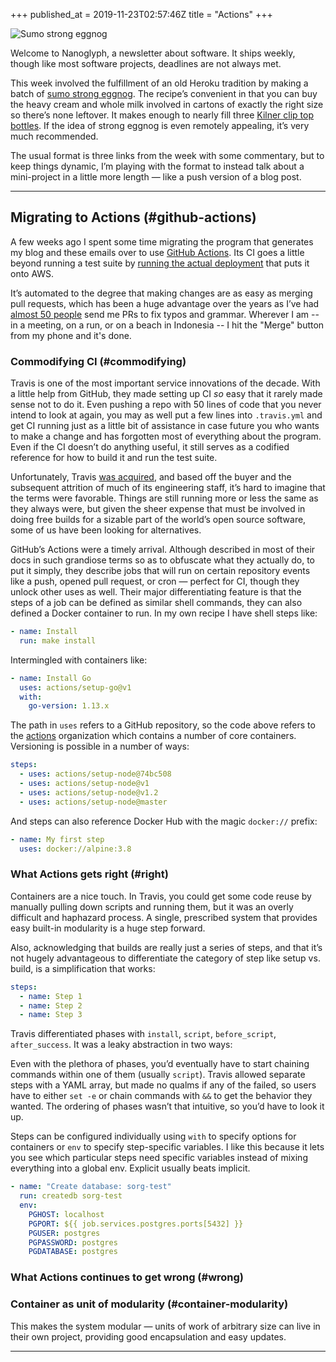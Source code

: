 +++
published_at = 2019-11-23T02:57:46Z
title = "Actions"
+++

![Sumo strong eggnog](/assets/images/nanoglyphs/005-actions/eggnog@2x.jpg)

Welcome to Nanoglyph, a newsletter about software. It ships weekly, though like most software projects, deadlines are not always met.

This week involved the fulfillment of an old Heroku tradition by making a batch of [sumo strong eggnog](https://github.com/seaofclouds/sumostrong/blob/master/views/eggnog.md). The recipe’s convenient in that you can buy the heavy cream and whole milk involved in cartons of exactly the right size so there’s none leftover. It makes enough to nearly fill three [Kilner clip top bottles](https://www.amazon.com/Kilner-Square-Clip-Bottle-34-Fl/dp/B005N984I8/). If the idea of strong eggnog is even remotely appealing, it’s very much recommended.

The usual format is three links from the week with some commentary, but to keep things dynamic, I’m playing with the format to instead talk about a mini-project in a little more length — like a push version of a blog post.

---

## Migrating to Actions (#github-actions)

A few weeks ago I spent some time migrating the program that generates my blog and these emails over to use [GitHub Actions](https://github.com/features/actions). Its CI goes a little beyond running a test suite by [running the actual deployment](/aws-intrinsic-static) that puts it onto AWS.

It’s automated to the degree that making changes are as easy as merging pull requests, which has been a huge advantage over the years as I’ve had [almost 50 people](https://github.com/brandur/sorg/graphs/contributors) send me PRs to fix typos and grammar. Wherever I am -- in a meeting, on a run, or on a beach in Indonesia -- I hit the "Merge" button from my phone and it's done.

### Commodifying CI (#commodifying)

Travis is one of the most important service innovations of the decade. With a little help from GitHub, they made setting up CI _so_ easy that it rarely made sense not to do it. Even pushing a repo with 50 lines of code that you never intend to look at again, you may as well put a few lines into `.travis.yml` and get CI running just as a little bit of assistance in case future you who wants to make a change and has forgotten most of everything about the program. Even if the CI doesn’t do anything useful, it still serves as a codified reference for how to build it and run the test suite.

Unfortunately, Travis [was acquired](https://news.ycombinator.com/item?id=18978251), and based off the buyer and the subsequent attrition of much of its engineering staff, it’s hard to imagine that the terms were favorable. Things are still running more or less the same as they always were, but given the sheer expense that must be involved in doing free builds for a sizable part of the world’s open source software, some of us have been looking for alternatives.

GitHub’s Actions were a timely arrival. Although described in most of their docs in such grandiose terms so as to obfuscate what they actually do, to put it simply, they describe jobs that will run on certain repository events like a push, opened pull request, or cron — perfect for CI, though they unlock other uses as well. Their major differentiating feature is that the steps of a job can be defined as similar shell commands, they can also defined a Docker container to run. In my own recipe I have shell steps like:

``` yml
- name: Install
  run: make install
```

Intermingled with containers like:

``` yml
- name: Install Go
  uses: actions/setup-go@v1
  with:
    go-version: 1.13.x
```

The path in `uses` refers to a GitHub repository, so the code above refers to the [actions](https://github.com/actions) organization which contains a number of core containers. Versioning is possible in a number of ways:

``` yml
steps:    
  - uses: actions/setup-node@74bc508
  - uses: actions/setup-node@v1
  - uses: actions/setup-node@v1.2
  - uses: actions/setup-node@master
```

And steps can also reference Docker Hub with the magic `docker://` prefix:

``` yml
- name: My first step
  uses: docker://alpine:3.8
```

### What Actions gets right (#right)

Containers are a nice touch. In Travis, you could get some code reuse by manually pulling down scripts and running them, but it was an overly difficult and haphazard process. A single, prescribed system that provides easy built-in modularity is a huge step forward.

Also, acknowledging that builds are really just a series of steps, and that it’s not hugely advantageous to differentiate the category of step like setup vs. build, is a simplification that works:

``` yml
steps:
  - name: Step 1
  - name: Step 2
  - name: Step 3
```

Travis differentiated phases with `install`, `script`, `before_script`, `after_success`. It was a leaky abstraction in two ways:

Even with the plethora of phases, you’d eventually have to start chaining commands within one of them (usually `script`). Travis allowed separate steps with a YAML array, but made no qualms if any of the failed, so users have to either `set -e` or chain commands with `&&` to get the behavior they wanted.
The ordering of phases wasn’t that intuitive, so you’d have to look it up.

Steps can be configured individually using `with` to specify options for containers or `env` to specify step-specific variables. I like this because it lets you see which particular steps need specific variables instead of mixing everything into a global env. Explicit usually beats implicit.

``` yml
- name: "Create database: sorg-test"
  run: createdb sorg-test
  env:
    PGHOST: localhost
    PGPORT: ${{ job.services.postgres.ports[5432] }}
    PGUSER: postgres
    PGPASSWORD: postgres
    PGDATABASE: postgres
```

### What Actions continues to get wrong (#wrong)

### Container as unit of modularity (#container-modularity)

This makes the system modular — units of work of arbitrary size can live in their own project, providing good encapsulation and easy updates.

---
